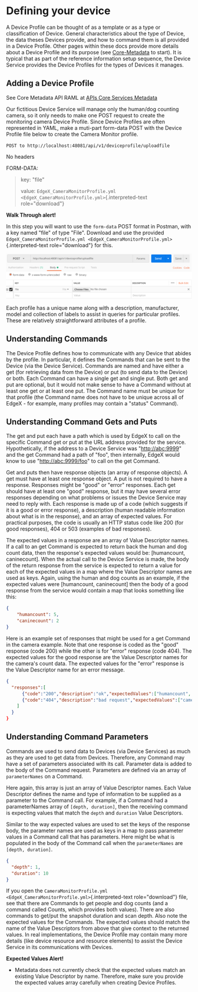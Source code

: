 # Defining your device

A Device Profile can be thought of as a template or as a type or
classification of Device. General characteristics about the type of
Device, the data theses Devices provide, and how to command them is all
provided in a Device Profile. Other pages within these docs provide more
details about a Device Profile and its purpose (see
[Core-Metadata](../microservices/core/metadata/Ch-Metadata.md)
 to start). It is typical
that as part of the reference information setup sequence, the Device
Service provides the Device Profiles for the types of Devices it
manages.

## Adding a Device Profile

See Core Metadata API RAML at [APIs Core Services
Metadata](https://github.com/edgexfoundry/edgex-go/blob/master/api/raml/core-metadata.raml)

Our fictitious Device Service will manage only the human/dog counting
camera, so it only needs to make one POST request to create the
monitoring camera Device Profile. Since Device Profiles are often
represented in YAML, make a muti-part form-data POST with the Device
Profile file below to create the Camera Monitor profile.

    POST to http://localhost:48081/api/v1/deviceprofile/uploadfile

No headers

FORM-DATA:

> key: "file"
>
> value:
> `EdgeX_CameraMonitorProfile.yml <EdgeX_CameraMonitorProfile.yml>`{.interpreted-text
> role="download"}

**Walk Through alert!**

In this step you will want to use the `form-data` POST
format in Postman, with a key named "file" of type "File". Download
and use the provided
`EdgeX_CameraMonitorProfile.yml <EdgeX_CameraMonitorProfile.yml>`{.interpreted-text
role="download"} for this.

![image](EdgeX_WalkthroughPostmanFile.png)

Each profile has a unique name along with a description, manufacturer,
model and collection of labels to assist in queries for particular
profiles. These are relatively straightforward attributes of a profile.

## Understanding Commands

The Device Profile defines how to communicate with any Device that
abides by the profile. In particular, it defines the Commands that can
be sent to the Device (via the Device Service). Commands are named and
have either a get (for retrieving data from the Device) or put (to send
data to the Device) or both. Each Command can have a single get and
single put. Both get and put are optional, but it would not make sense
to have a Command without at least one get or at least one put. The
Command name must be unique for that profile (the Command name does not
have to be unique across all of EdgeX - for example, many profiles may
contain a "status" Command).

## Understanding Command Gets and Puts

The get and put each have a path which is used by EdgeX to call on the
specific Command get or put at the URL address provided for the service.
Hypothetically, if the address to a Device Service was
"<http://abc:9999>" and the get Command had a path of "foo", then
internally, EdgeX would know to use "<http://abc:9999/foo>" to call on
the get Command.

Get and puts then have response objects (an array of response objects).
A get must have at least one response object. A put is not required to
have a response. Responses might be "good" or "error" responses.
Each get should have at least one "good" response, but it may have
several error responses depending on what problems or issues the Device
Service may need to reply with. Each response is made up of a code
(which suggests if it is a good or error response), a description (human
readable information about what is in the response), and an array of
expected values. For practical purposes, the code is usually an HTTP
status code like 200 (for good responses), 404 or 503 (examples of bad
responses).

The expected values in a response are an array of Value Descriptor
names. If a call to an get Command is expected to return back the human
and dog count data, then the response's expected values would be:
\[humancount, caninecount\]. When the actual call to the Device Service
is made, the body of the return response from the service is expected to
return a value for each of the expected values in a map where the Value
Descriptor names are used as keys. Again, using the human and dog counts
as an example, if the expected values were \[humancount, caninecount\]
then the body of a good response from the service would contain a map
that looks something like this:
``` json
{
    "humancount": 5,
    "caninecount": 2
}
```
Here is an example set of responses that might be used for a get Command
in the camera example. Note that one response is coded as the "good"
response (code 200) while the other is for "error" response (code
404). The expected values for the good response are the Value Descriptor
names for the camera's count data. The expected values for the
"error" response is the Value Descriptor name for an error message.
```json
{
  "responses":[
      {"code":"200","description":"ok","expectedValues":["humancount", "caninecount"]},
      {"code":"404","description":"bad request","expectedValues":["cameraerror"]}
    ]
  }
}
```
## Understanding Command Parameters

Commands are used to send data to Devices (via Device Services) as much
as they are used to get data from Devices. Therefore, any Command may
have a set of parameters associated with its call. Parameter data is
added to the body of the Command request. Parameters are defined via an
array of `parameterNames` on a Command.

Here again, this array is just an array of Value Descriptor names. Each
Value Descriptor defines the name and type of information to be supplied
as a parameter to the Command call. For example, if a Command had a
parameterNames array of `[depth, duration]`, then the receiving command
is expecting values that match the `depth` and `duration` Value
Descriptors.

Similar to the way expected values are used to set the keys of the
response body, the parameter names are used as keys in a map to pass
parameter values in a Command call that has parameters. Here might be
what is populated in the body of the Command call when the
`parameterNames` are `[depth, duration]`.
``` json
{
  "depth": 1,
  "duration": 10
}
```
If you open the
`CameraMonitorProfile.yml <EdgeX_CameraMonitorProfile.yml>`{.interpreted-text
role="download"} file, see that there are Commands to get people and dog
counts (and a command called Counts, which provides both values). There
are also commands to get/put the snapshot duration and scan depth. Also
note the expected values for the Commands. The expected values should
match the name of the Value Descriptors from above that give context to
the returned values. In real implementations, the Device Profile may
contain many more details (like device resource and resource elements)
to assist the Device Service in its communications with Devices.

**Expected Values Alert!**

-   Metadata does not currently check that the expected values match an
    existing Value Descriptor by name. Therefore, make sure you provide
    the expected values array carefully when creating Device Profiles.
